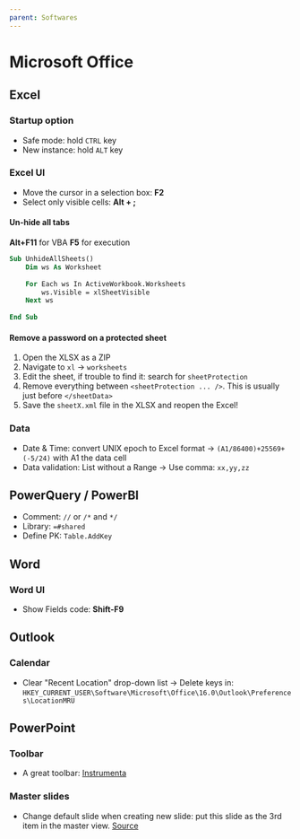 ```yaml
---
parent: Softwares
---
```


# Microsoft Office

## Excel

### Startup option

* Safe mode: hold `CTRL` key
* New instance: hold `ALT` key

### Excel UI

* Move the cursor in a selection box: **F2**
* Select only visible cells: **Alt + ;**

#### Un-hide all tabs

**Alt+F11** for VBA
**F5** for execution

```vb
Sub UnhideAllSheets()
    Dim ws As Worksheet
 
    For Each ws In ActiveWorkbook.Worksheets
        ws.Visible = xlSheetVisible
    Next ws
 
End Sub
```

#### Remove a password on a protected sheet

1. Open the XLSX as a ZIP
1. Navigate to `xl` → `worksheets`
1. Edit the sheet, if trouble to find it: search for `sheetProtection`
1. Remove everything between `<sheetProtection ... />`. This is usually just before `</sheetData>`
1. Save the `sheetX.xml` file in the XLSX and reopen the Excel!

### Data

* Date & Time: convert UNIX epoch to Excel format → `(A1/86400)+25569+(-5/24)` with A1 the data cell
* Data validation: List without a Range → Use comma: `xx,yy,zz`

## PowerQuery / PowerBI

* Comment: `//` or `/*` and `*/`
* Library: `=#shared`
* Define PK: `Table.AddKey`

## Word

### Word UI

* Show Fields code: **Shift-F9**

## Outlook

### Calendar

* Clear "Recent Location" drop-down list → Delete keys in: `HKEY_CURRENT_USER\Software\Microsoft\Office\16.0\Outlook\Preferences\LocationMRU`

## PowerPoint

### Toolbar

* A great toolbar: [Instrumenta](https://github.com/iappyx/Instrumenta)

### Master slides

* Change default slide when creating new slide: put this slide as the 3rd item in the master view. [Source](https://superuser.com/questions/548038/change-default-slide-layout-in-powerpoint#637148)

